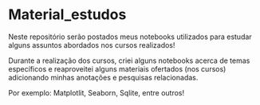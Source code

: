 # Material_estudos
Neste repositório serão postados meus notebooks utilizados para estudar alguns assuntos abordados nos cursos realizados! 

Durante a realização dos cursos, criei alguns notebooks acerca de temas específicos e reaproveitei alguns materiais ofertados (nos cursos) adicionando minhas anotações e pesquisas relacionadas.

Por exemplo: Matplotlit, Seaborn, Sqlite, entre outros!
